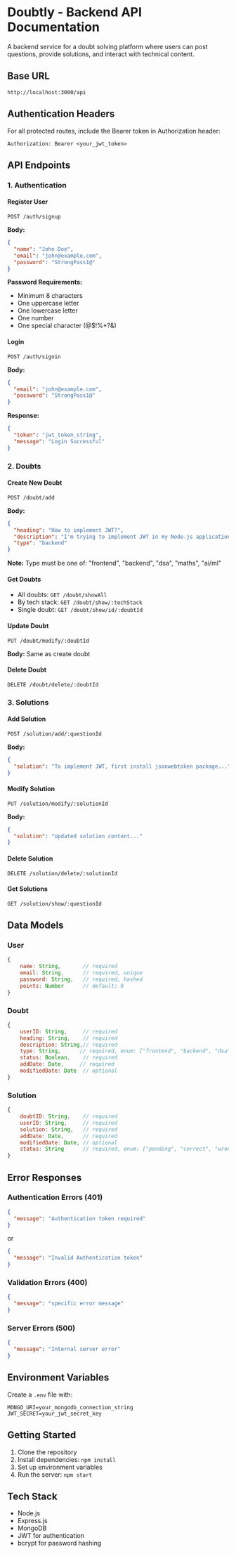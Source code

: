 # Doubtly - Backend API Documentation

A backend service for a doubt solving platform where users can post questions, provide solutions, and interact with technical content.

## Base URL

```
http://localhost:3000/api
```

## Authentication Headers

For all protected routes, include the Bearer token in Authorization header:

```
Authorization: Bearer <your_jwt_token>
```

## API Endpoints

### 1. Authentication

#### Register User

```http
POST /auth/signup
```

**Body:**

```json
{
  "name": "John Doe",
  "email": "john@example.com",
  "password": "StrongPass1@"
}
```

**Password Requirements:**

- Minimum 8 characters
- One uppercase letter
- One lowercase letter
- One number
- One special character (@$!%\*?&)

#### Login

```http
POST /auth/signin
```

**Body:**

```json
{
  "email": "john@example.com",
  "password": "StrongPass1@"
}
```

**Response:**

```json
{
  "token": "jwt_token_string",
  "message": "Login Successful"
}
```

### 2. Doubts

#### Create New Doubt

```http
POST /doubt/add
```

**Body:**

```json
{
  "heading": "How to implement JWT?",
  "description": "I'm trying to implement JWT in my Node.js application...",
  "type": "backend"
}
```

**Note:** Type must be one of: "frontend", "backend", "dsa", "maths", "ai/ml"

#### Get Doubts

- All doubts: `GET /doubt/showAll`
- By tech stack: `GET /doubt/show/:techStack`
- Single doubt: `GET /doubt/show/id/:doubtId`

#### Update Doubt

```http
PUT /doubt/modify/:doubtId
```

**Body:** Same as create doubt

#### Delete Doubt

```http
DELETE /doubt/delete/:doubtId
```

### 3. Solutions

#### Add Solution

```http
POST /solution/add/:questionId
```

**Body:**

```json
{
  "solution": "To implement JWT, first install jsonwebtoken package..."
}
```

#### Modify Solution

```http
PUT /solution/modify/:solutionId
```

**Body:**

```json
{
  "solution": "Updated solution content..."
}
```

#### Delete Solution

```http
DELETE /solution/delete/:solutionId
```

#### Get Solutions

```http
GET /solution/show/:questionId
```

## Data Models

### User

```javascript
{
    name: String,       // required
    email: String,      // required, unique
    password: String,   // required, hashed
    points: Number      // default: 0
}
```

### Doubt

```javascript
{
    userID: String,     // required
    heading: String,    // required
    description: String,// required
    type: String,      // required, enum: ["frontend", "backend", "dsa", "maths", "ai/ml"]
    status: Boolean,    // required
    addDate: Date,     // required
    modifiedDate: Date  // optional
}
```

### Solution

```javascript
{
    doubtID: String,    // required
    userID: String,     // required
    solution: String,   // required
    addDate: Date,      // required
    modifiedDate: Date, // optional
    status: String      // required, enum: ["pending", "correct", "wrong"]
}
```

## Error Responses

### Authentication Errors (401)

```json
{
  "message": "Authentication token required"
}
```

or

```json
{
  "message": "Invalid Authentication token"
}
```

### Validation Errors (400)

```json
{
  "message": "specific error message"
}
```

### Server Errors (500)

```json
{
  "message": "Internal server error"
}
```

## Environment Variables

Create a `.env` file with:

```
MONGO_URI=your_mongodb_connection_string
JWT_SECRET=your_jwt_secret_key
```

## Getting Started

1. Clone the repository
2. Install dependencies: `npm install`
3. Set up environment variables
4. Run the server: `npm start`

## Tech Stack

- Node.js
- Express.js
- MongoDB
- JWT for authentication
- bcrypt for password hashing

